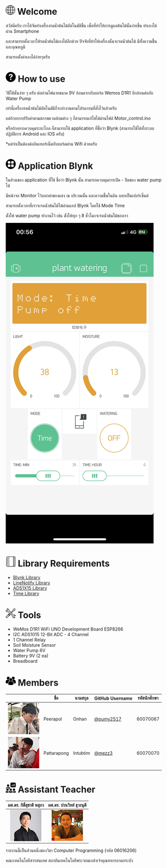 # ![](/images/internet.png) Welcome
สวัสดีครับ เราได้จัดทำเครื่องรดน้ำต้นไม้อัตโนมัติขึ้น เพื่อที่ทำให้การดูแลต้นไม้นั้นง่ายขึ้น ทำเองได้ผ่าน Smartphone

และสามารถตั้งเวลาให้รดน้ำต้นไม้เองได้อีกด้วย ปัจจัยที่ทำให้เครื่องนั้นจะรดน้ำต้นไม้ มีทั้งความชื้น และอุณหภูมิ

สามารถตั้งค่าเองได้ง่ายๆครับ

# ![](images/help.png) How to use
วิธีใช้นั้นง่าย ๆ ครับ ต่อถ่านไฟฉายขนาด 9V ก้อนแรกกับบอร์ด Wemos D1R1 อีกก้อนต่อกับ Water Pump

เท่านี้เครื่องรดน้ำต้นไม้อัตโนมัติก็จะทำงานตามโปรแกรมที่สั่งไว้แล้วครับ

แต่ถ้าอยากปรับค่าตามสภาพแวดล้อมต่าง ๆ ก็สามารถแก้ไขได้ผ่านไฟล์ Motor_control.ino

หรือถ้าอยากควบคุมระยะไกล ก็สามารถใช้ application ที่ชื่อว่า Blynk (สามารถใช้ได้ทั้งระบบปฏิบัติการ Android และ IOS ครับ)

*แต่จำเป็นต้องต่ออินเทอร์เน็ตกับบอร์ดผ่าน Wifi ด้วยครับ

# ![](images/apps.png) Application Blynk
ในส่วนของ application ที่ใช้ ชื่อว่า Blynk นั้น สามารถควบคุมการเปิด - ปิดของ water pump ได้

มีหน้าจอ Monitor ไว้บอกค่าของแสง ณ บริเวณนั้น และความชื้นในดิน บอกเป็นเปอร์เซ็นต์

สามารถตั้งเวลาที่เราจะรดน้ำต้นไม้ได้ผ่านแอป Blynk โดยใช้ Mode Time

ตั้งให้ water pump ทำงานไว้ เช่น ตั้งให้ทุก ๆ 8 ชั่วโมงจะรดน้ำต้นไม้ของเรา

![](images/blynk_interface.png)

# ![](images/notebook.png) Library Requirements
* [Blynk Library](https://github.com/blynkkk/blynk-library)
* [LineNotify Library](https://github.com/TridentTD/TridentTD_LineNotify)
* [ADS1X15 Library](https://github.com/adafruit/Adafruit_ADS1X15)
* [Time Library](https://github.com/PaulStoffregen/Time)

# ![](images/tools.png) Tools
* WeMos D1R1 WiFi UNO Development Board ESP8266
* I2C ADS1015 12-Bit ADC - 4 Channel
* 1 Channel Relay
* Soil Moisture Sensor
* Water Pump 6V
* Battery 9V (2 ea)
* Breadboard

# ![](images/member.png) Members
|  |ชื่อ|นามสกุล|GitHub Username|รหัสนักศึกษา|
|:-:|--|------|---------------|---------|
|![](images/peerapol.png)|Peerapol|Onhan|[@pumy2517](https://github.com/pumy2517)|60070067|
|![](images/pattarapong.png)|Pattarapong|Intubtim|[@mezz3](https://github.com/mezz3)|60070070|

# ![](images/teacher.png) Assistant Teacher
|ผศ.ดร. กิติ์สุชาติ พสุภา|ผศ.ดร. ปานวิทย์ ธุวะนุติ|
|:-:|:-:|
|![](images/aj_kitsuchart.png)|![](images/aj_panwit.png)|

รายงานนี้เป็นส่วนหนึ่งของวิชา Computer Programming (รหัส 06016206)

คณะเทคโนโลยีสารสนเทศ สถาบันเทคโนโลยีพระจอมเกล้าเจ้าคุณทหารลาดกระบัง
